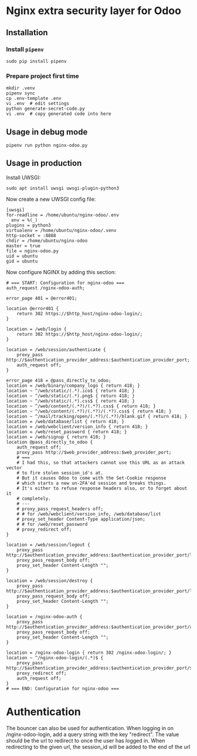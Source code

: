 # Nginx extra security layer for Odoo

## Installation

### Install `pipenv`

    sudo pip install pipenv

### Prepare project first time

    mkdir .venv
    pipenv sync
    cp .env-template .env
    vi .env  # edit settings
    python generate-secret-code.py
    vi .env  # copy generated code into here

## Usage in debug mode

    pipenv run python nginx-odoo.py

## Usage in production

Install UWSGI:

    sudo apt install uwsgi uwsgi-plugin-python3

Now create a new UWSGI config file:

    [uwsgi]
    for-readline = /home/ubuntu/nginx-odoo/.env
      env = %(_)
    plugins = python3
    virtualenv = /home/ubuntu/nginx-odoo/.venv
    http-socket = :8888
    chdir = /home/ubuntu/nginx-odoo
    master = true
    file = nginx-odoo.py
    uid = ubuntu
    gid = ubuntu

Now configure NGINX by adding this section:

    # === START: Configuration for nginx-odoo ===
    auth_request /nginx-odoo-auth;

    error_page 401 = @error401;

    location @error401 {
        return 302 https://$http_host/nginx-odoo-login/;
    }

    location = /web/login {
        return 302 https://$http_host/nginx-odoo-login/;
    }

    location = /web/session/authenticate {
        proxy_pass http://$authentication_provider_address:$authentication_provider_port;
        auth_request off;
    }

    error_page 418 = @pass_directly_to_odoo;
    location = /web/binary/company_logo { return 418; }
    location ~ ^/web/static/(.*).ico$ { return 418; }
    location ~ ^/web/static/(.*).png$ { return 418; }
    location ~ ^/web/static/(.*).css$ { return 418; }
    location ~ ^/web/content/(.*?)/(.*?).css$ { return 418; }
    location ~ ^/web/content/(.*?)/(.*?)/(.*?).css$ { return 418; }
    location ~ ^/mail/tracking/open/(.*?)/(.*?)/blank.gif { return 418; }
    location = /web/database/list { return 418; }
    location = /web/webclient/version_info { return 418; }
    location = /web/reset_password { return 418; }
    location = /web/signup { return 418; }
    location @pass_directly_to_odoo {
        auth_request off;
        proxy_pass http://$web_provider_address:$web_provider_port;
        # ===
        # I had this, so that attackers cannot use this URL as an attack vector
        # to fire stolen session_id's at.
        # But it causes Odoo to come with the Set-Cookie response
        # which starts a new un-2FA'ed session and breaks things.
        # It's either to refuse response headers also, or to forget about it
        # completely.
        # ---
        # proxy_pass_request_headers off;
        # # for /web/webclient/version_info, /web/database/list
        # proxy_set_header Content-Type application/json;
        # # for /web/reset_password
        # proxy_redirect off;
    }

    location = /web/session/logout {
        proxy_pass http://$authentication_provider_address:$authentication_provider_port/logout;
        proxy_pass_request_body off;
        proxy_set_header Content-Length "";
    }

    location = /web/session/destroy {
        proxy_pass http://$authentication_provider_address:$authentication_provider_port/logout;
        proxy_pass_request_body off;
        proxy_set_header Content-Length "";
    }

    location = /nginx-odoo-auth {
        proxy_pass http://$authentication_provider_address:$authentication_provider_port/auth;
        proxy_pass_request_body off;
        proxy_set_header Content-Length "";
    }

    location = /nginx-odoo-login { return 302 /nginx-odoo-login/; }
    location ~ ^/nginx-odoo-login/(.*)$ {
        proxy_pass http://$authentication_provider_address:$authentication_provider_port/$1$is_args$args;
        proxy_redirect off;
        auth_request off;
    }
    # === END: Configuration for nginx-odoo ===

# Authentication

The bouncer can also be used for authentication.
When logging in on /nginx-odoo-login, add a query string with the key "redirect". The value should be the url to redirect to once the user has logged in.
When redirecting to the given url, the session_id will be added to the end of the url
